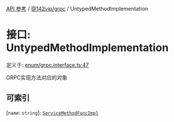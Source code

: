 [API 参考](../wiki/Home) / [@142vip/grpc](../wiki/@142vip.grpc) / UntypedMethodImplementation

# 接口: UntypedMethodImplementation

定义于: [enum/grpc.interface.ts:47](https://github.com/142vip/core-x/blob/5281e59d2cdd2de59e1ea761d17ed7fe118d1e60/packages/grpc/src/enum/grpc.interface.ts#L47)

GRPC实现方法对应的对象

## 可索引

\[`name`: `string`]: [`ServiceMethodFuncImpl`](../wiki/@142vip.grpc.%E7%B1%BB%E5%9E%8B%E5%88%AB%E5%90%8D.ServiceMethodFuncImpl)
